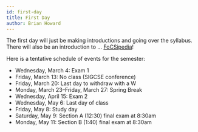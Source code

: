 ```yaml
---
id: first-day
title: First Day
author: Brian Howard
---
```


The first day will just be making introductions and going over the syllabus. There will also be an introduction to ... <!--truncate--> [FoCSipedia](https://bhoward.github.io/focsipedia/)!

Here is a tentative schedule of events for the semester:

* Wednesday, March 4: Exam 1
* Friday, March 13: No class (SIGCSE conference)
* Friday, March 20: Last day to withdraw with a W
* Monday, March 23&ndash;Friday, March 27: Spring Break
* Wednesday, April 15: Exam 2
* Wednesday, May 6: Last day of class
* Friday, May 8: Study day
* Saturday, May 9: Section A (12:30) final exam at 8:30am
* Monday, May 11: Section B (1:40) final exam at 8:30am
